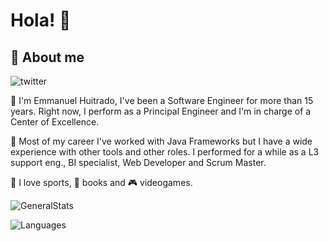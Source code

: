 # Hola! 👋 
## 🏡 About me
![twitter](https://img.shields.io/twitter/url?label=huitradoemm&style=social&url=https%3A%2F%2Ftwitter.com%2Fhuitradoemm)

🎩 I'm Emmanuel Huitrado, I've been a Software Engineer for more than 15 years. Right now, I perform as a Principal Engineer and I'm in charge of a Center of Excellence. 

🏁 Most of my career I've worked with Java Frameworks but I have a wide experience with other tools and other roles. I performed for a while as a L3 support eng., BI specialist, Web Developer and Scrum Master. 

🏈 I love sports, 📖 books and 🎮 videogames. 

![GeneralStats](https://github-readme-stats.vercel.app/api?username=emmanuel-huitrado&show_icons=true)

![Languages](https://github-readme-stats.vercel.app/api/top-langs/?username=emmanuel-huitrado&theme=blue-green)
